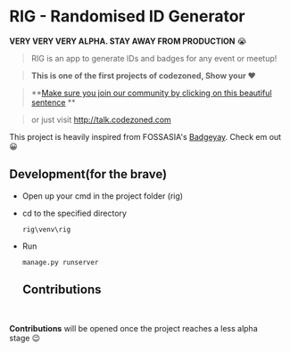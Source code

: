 # RIG - Randomised ID Generator

**VERY VERY VERY ALPHA. STAY AWAY FROM PRODUCTION** :sob:

> RIG is an app to generate IDs and badges for any event or meetup!

> **This is one of the first projects of codezoned, Show your :heart:**

> **[Make sure you join our community by clicking on this beautiful sentence](http://talk.codezoned.com) **

> or just visit http://talk.codezoned.com

This project is heavily inspired from FOSSASIA's [Badgeyay](https://github.com/fossasia/badgeyay). Check em out :grinning:

## Development(for the brave)

- Open up your cmd in the project folder (rig)

- cd to the specified directory

  ```
  rig\venv\rig
  ```

  

- Run

  ```
  manage.py runserver
  ```

  

  ## Contributions

  

**Contributions** will be opened once the project reaches a less alpha stage :wink:


